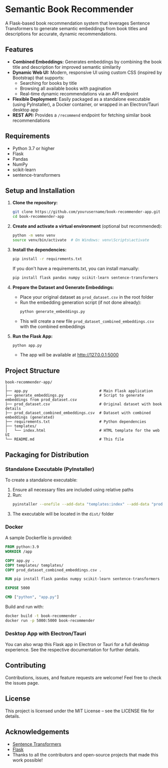 # Semantic Book Recommender

A Flask-based book recommendation system that leverages Sentence Transformers to generate semantic embeddings from book titles and descriptions for accurate, dynamic recommendations.

## Features

- **Combined Embeddings:** Generates embeddings by combining the book title and description for improved semantic similarity
- **Dynamic Web UI:** Modern, responsive UI using custom CSS (inspired by Bootstrap) that supports:
  - Searching for books by title
  - Browsing all available books with pagination
  - Real-time dynamic recommendations via an API endpoint
- **Flexible Deployment:** Easily packaged as a standalone executable (using PyInstaller), a Docker container, or wrapped in an Electron/Tauri desktop app
- **REST API:** Provides a `/recommend` endpoint for fetching similar book recommendations

## Requirements

- Python 3.7 or higher
- Flask
- Pandas
- NumPy
- scikit-learn
- sentence-transformers

## Setup and Installation

1. **Clone the repository:**
   ```bash
   git clone https://github.com/yourusername/book-recommender-app.git
   cd book-recommender-app
   ```

2. **Create and activate a virtual environment** (optional but recommended):
   ```bash
   python -m venv venv
   source venv/bin/activate  # On Windows: venv\Scripts\activate
   ```

3. **Install the dependencies:**
   ```bash
   pip install -r requirements.txt
   ```
   
   If you don't have a requirements.txt, you can install manually:
   ```bash
   pip install flask pandas numpy scikit-learn sentence-transformers
   ```

4. **Prepare the Dataset and Generate Embeddings:**
   - Place your original dataset as `prod_dataset.csv` in the root folder
   - Run the embedding generation script (if not done already):
     ```bash
     python generate_embeddings.py
     ```
   - This will create a new file `prod_dataset_combined_embeddings.csv` with the combined embeddings

5. **Run the Flask App:**
   ```bash
   python app.py
   ```
   - The app will be available at http://127.0.0.1:5000

## Project Structure

```
book-recommender-app/
│
├── app.py                                # Main Flask application
├── generate_embeddings.py                # Script to generate embeddings from prod_dataset.csv
├── prod_dataset.csv                      # Original dataset with book details
├── prod_dataset_combined_embeddings.csv  # Dataset with combined embeddings (generated)
├── requirements.txt                      # Python dependencies
├── templates/
│   └── index.html                        # HTML template for the web UI
└── README.md                             # This file
```

## Packaging for Distribution

### Standalone Executable (PyInstaller)

To create a standalone executable:

1. Ensure all necessary files are included using relative paths
2. Run:
   ```bash
   pyinstaller --onefile --add-data "templates:index" --add-data "prod_dataset_combined_embeddings.csv:." app.py
   ```
3. The executable will be located in the `dist/` folder

### Docker

A sample Dockerfile is provided:

```dockerfile
FROM python:3.9
WORKDIR /app

COPY app.py .
COPY templates/ templates/
COPY prod_dataset_combined_embeddings.csv .

RUN pip install flask pandas numpy scikit-learn sentence-transformers

EXPOSE 5000

CMD ["python", "app.py"]
```

Build and run with:
```bash
docker build -t book-recommender .
docker run -p 5000:5000 book-recommender
```

### Desktop App with Electron/Tauri

You can also wrap this Flask app in Electron or Tauri for a full desktop experience. See the respective documentation for further details.

## Contributing

Contributions, issues, and feature requests are welcome! Feel free to check the issues page.

## License

This project is licensed under the MIT License – see the LICENSE file for details.

## Acknowledgements

- [Sentence Transformers](https://www.sbert.net/)
- [Flask](https://flask.palletsprojects.com/)
- Thanks to all the contributors and open-source projects that made this work possible!
